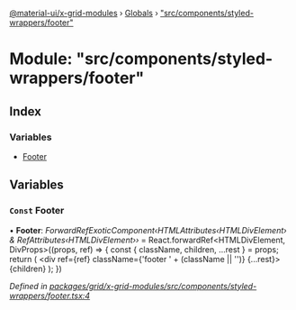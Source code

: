 [@material-ui/x-grid-modules](../README.md) › [Globals](../globals.md) › ["src/components/styled-wrappers/footer"](_src_components_styled_wrappers_footer_.md)

# Module: "src/components/styled-wrappers/footer"

## Index

### Variables

* [Footer](_src_components_styled_wrappers_footer_.md#const-footer)

## Variables

### `Const` Footer

• **Footer**: *ForwardRefExoticComponent‹HTMLAttributes‹HTMLDivElement› & RefAttributes‹HTMLDivElement››* = React.forwardRef<HTMLDivElement, DivProps>((props, ref) => {
  const { className, children, ...rest } = props;
  return (
    <div ref={ref} className={'footer ' + (className || '')} {...rest}>
      {children}
    </div>
  );
})

*Defined in [packages/grid/x-grid-modules/src/components/styled-wrappers/footer.tsx:4](https://github.com/mui-org/material-ui-x/blob/a679779/packages/grid/x-grid-modules/src/components/styled-wrappers/footer.tsx#L4)*

